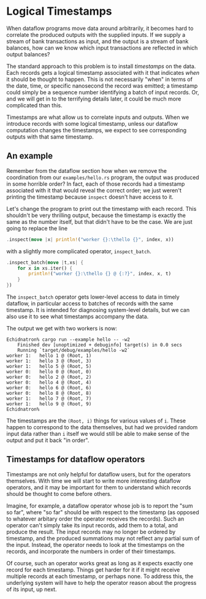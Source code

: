 # Logical Timestamps

When dataflow programs move data around arbitrarily, it becomes hard to correlate the produced outputs with the supplied inputs. If we supply a stream of bank transactions as input, and the output is a stream of bank balances, how can we know which input transactions are reflected in which output balances?

The standard approach to this problem is to install *timestamps* on the data. Each records gets a logical timestamp associated with it that indicates *when* it should be thought to happen. This is not necessarily "when" in terms of the date, time, or specific nanosecond the record was emitted; a timestamp could simply be a sequence number identifying a batch of input records. Or, and we will get in to the terrifying details later, it could be much more complicated than this.

Timestamps are what allow us to correlate inputs and outputs. When we introduce records with some logical timestamp, unless our dataflow computation changes the timestamps, we expect to see corresponding outputs with that same timestamp.

## An example

Remember from the dataflow section how when we remove the coordination from our `examples/hello.rs` program, the output was produced in some horrible order? In fact, each of those records had a timestamp associated with it that would reveal the correct order; we just weren't printing the timestamp because `inspect` doesn't have access to it.

Let's change the program to print out the timestamp with each record. This shouldn't be very thrilling output, because the timestamp is exactly the same as the number itself, but that didn't have to be the case. We are just going to replace the line

```rust
.inspect(move |x| println!("worker {}:\thello {}", index, x))
```

with a slightly more complicated operator, `inspect_batch`.

```rust
.inspect_batch(move |t,xs| {
    for x in xs.iter() {
        println!("worker {}:\thello {} @ {:?}", index, x, t)
    }
})
```

The `inspect_batch` operator gets lower-level access to data in timely dataflow, in particular access to batches of records with the same timestamp. It is intended for diagnosing system-level details, but we can also use it to see what timestamps accompany the data.

The output we get with two workers is now:

    Echidnatron% cargo run --example hello -- -w2
        Finished dev [unoptimized + debuginfo] target(s) in 0.0 secs
        Running `target/debug/examples/hello -w2`
    worker 1:	hello 1 @ (Root, 1)
    worker 1:	hello 3 @ (Root, 3)
    worker 1:	hello 5 @ (Root, 5)
    worker 0:	hello 0 @ (Root, 0)
    worker 0:	hello 2 @ (Root, 2)
    worker 0:	hello 4 @ (Root, 4)
    worker 0:	hello 6 @ (Root, 6)
    worker 0:	hello 8 @ (Root, 8)
    worker 1:	hello 7 @ (Root, 7)
    worker 1:	hello 9 @ (Root, 9)
    Echidnatron% 

The timestamps are the `(Root, i)` things for various values of `i`. These happen to correspond to the data themselves, but had we provided random input data rather than `i` itself we would still be able to make sense of the output and put it back "in order".

## Timestamps for dataflow operators

Timestamps are not only helpful for dataflow users, but for the operators themselves. With time we will start to write more interesting dataflow operators, and it may be important for them to understand which records should be thought to come before others. 

Imagine, for example, a dataflow operator whose job is to report the "sum so far", where "so far" should be with respect to the timestamp (as opposed to whatever arbitary order the operator receives the records). Such an operator can't simply take its input records, add them to a total, and produce the result. The input records may no longer be ordered by timestamp, and the produced summations may not reflect any partial sum of the input. Instead, the operator needs to look at the timestamps on the records, and incorporate the numbers in order of their timestamps.

Of course, such an operator works great as long as it expects exactly one record for each timestamp. Things get harder for it if it might receive multiple records at each timestamp, or perhaps none. To address this, the underlying system will have to help the operator reason about the progress of its input, up next.